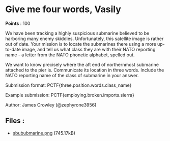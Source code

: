 # Give me four words, Vasily
**Points** : 100

We have been tracking a highly suspicious submarine believed to be harboring many enemy skiddies. Unfortunately, this satellite image is rather out of date. Your mission is to locate the submarines there using a more up-to-date image, and tell us what class they are with their NATO reporting name - a letter from the NATO phonetic alphabet, spelled out.

We want to know precisely where the aft end of northernmost submarine attached to the pier is. Communicate its location in three words. Include the NATO reporting name of the class of submarine in your answer.

Submission format: PCTF{three.position.words.class_name} 
Example submission: PCTF{employing.broken.imports.sierra}

Author: James Crowley (@zephyrone3956)

## Files : 

 - [sbububmarine.png](./sbububmarine.png) (745.17kB)